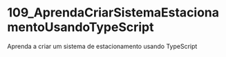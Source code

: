 # 109_AprendaCriarSistemaEstacionamentoUsandoTypeScript
 Aprenda a criar um sistema de estacionamento usando TypeScript

